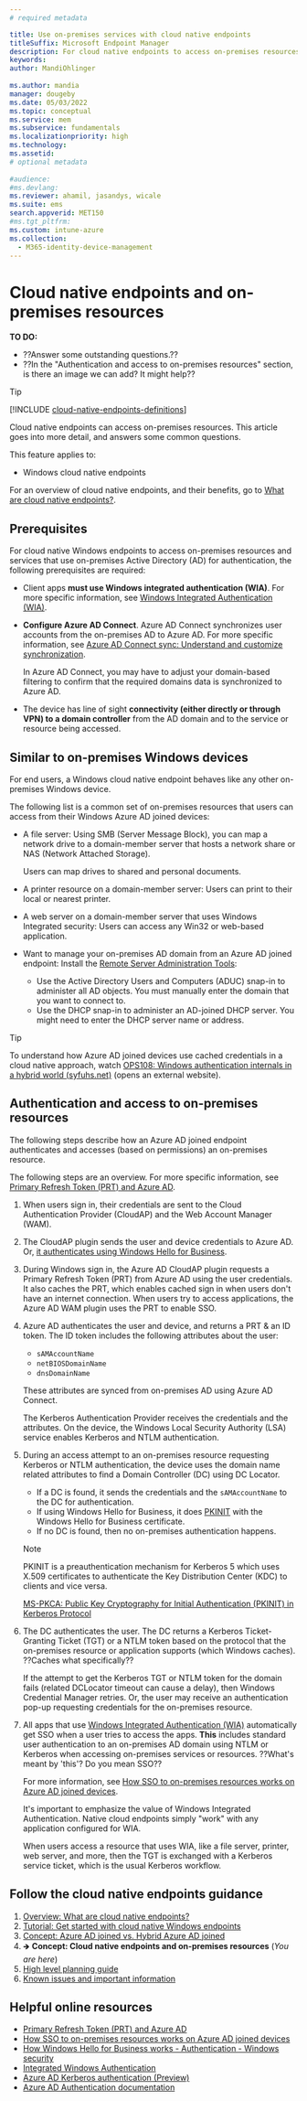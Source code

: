 ```yaml
---
# required metadata

title: Use on-premises services with cloud native endpoints
titleSuffix: Microsoft Endpoint Manager
description: For cloud native endpoints to access on-premises resources, such as file servers, printers, and web servers, use Windows integrated authentication (WIA) and Azure AD Connect.
keywords:
author: MandiOhlinger
  
ms.author: mandia
manager: dougeby
ms.date: 05/03/2022
ms.topic: conceptual
ms.service: mem
ms.subservice: fundamentals
ms.localizationpriority: high
ms.technology:
ms.assetid: 
# optional metadata
 
#audience:
#ms.devlang:
ms.reviewer: ahamil, jasandys, wicale
ms.suite: ems
search.appverid: MET150
#ms.tgt_pltfrm:
ms.custom: intune-azure
ms.collection:
  - M365-identity-device-management
---
```


# Cloud native endpoints and on-premises resources

**TO DO:**

- ??Answer some outstanding questions.??
- ??In the "Authentication and access to on-premises resources" section, is there an image we can add? It might help??

> [!TIP]
> [!INCLUDE [cloud-native-endpoints-definitions](./includes/cloud-native-endpoints-definitions.md)]

Cloud native endpoints can access on-premises resources. This article goes into more detail, and answers some common questions.

This feature applies to:

- Windows cloud native endpoints

For an overview of cloud native endpoints, and their benefits, go to [What are cloud native endpoints?](cloud-native-endpoints-overview.md).

## Prerequisites

For cloud native Windows endpoints to access on-premises resources and services that use on-premises Active Directory (AD) for authentication, the following prerequisites are required:

- Client apps **must use Windows integrated authentication (WIA)**. For more specific information, see [Windows Integrated Authentication (WIA)](/aspnet/web-api/overview/security/integrated-windows-authentication).

- **Configure Azure AD Connect**. Azure AD Connect synchronizes user accounts from the on-premises AD to Azure AD. For more specific information, see [Azure AD Connect sync: Understand and customize synchronization](/azure/active-directory/hybrid/how-to-connect-sync-whatis).

  In Azure AD Connect, you may have to adjust your domain-based filtering to confirm that the required domains data is synchronized to Azure AD.

- The device has line of sight **connectivity (either directly or through VPN) to a domain controller** from the AD domain and to the service or resource being accessed.

## Similar to on-premises Windows devices

For end users, a Windows cloud native endpoint behaves like any other on-premises Windows device. 

The following list is a common set of on-premises resources that users can access from their Windows Azure AD joined devices:

- A file server: Using SMB (Server Message Block), you can map a network drive to a domain-member server that hosts a network share or NAS (Network Attached Storage).

  Users can map drives to shared and personal documents.

- A printer resource on a domain-member server: Users can print to their local or nearest printer.
- A web server on a domain-member server that uses Windows Integrated security: Users can access any Win32 or web-based application.
- Want to manage your on-premises AD domain from an Azure AD joined endpoint: Install the [Remote Server Administration Tools](https://www.microsoft.com/download/details.aspx?id=45520):

  - Use the Active Directory Users and Computers (ADUC) snap-in to administer all AD objects. You must manually enter the domain that you want to connect to.
  - Use the DHCP snap-in to administer an AD-joined DHCP server. You might need to enter the DHCP server name or address.

> [!TIP]
> To understand how Azure AD joined devices use cached credentials in a cloud native approach, watch [OPS108: Windows authentication internals in a hybrid world (syfuhs.net)](https://syfuhs.net/ops108-windows-authentication-internals-in-a-hybrid-world) (opens an external website).

## Authentication and access to on-premises resources

The following steps describe how an Azure AD joined endpoint authenticates and accesses (based on permissions) an on-premises resource.

The following steps are an overview. For more specific information, see [Primary Refresh Token (PRT) and Azure AD](/azure/active-directory/devices/concept-primary-refresh-token).

1. When users sign in, their credentials are sent to the Cloud Authentication Provider (CloudAP) and the Web Account Manager (WAM).

2. The CloudAP plugin sends the user and device credentials to Azure AD. Or, [it authenticates using Windows Hello for Business](/windows/security/identity-protection/hello-for-business/hello-how-it-works-authentication).

3. During Windows sign in, the Azure AD CloudAP plugin requests a Primary Refresh Token (PRT) from Azure AD using the user credentials. It also caches the PRT, which enables cached sign in when users don't have an internet connection. When users try to access applications, the Azure AD WAM plugin uses the PRT to enable SSO.

4. Azure AD authenticates the user and device, and returns a PRT & an ID token. The ID token includes the following attributes about the user:

    - `sAMAccountName`
    - `netBIOSDomainName`
    - `dnsDomainName`

    These attributes are synced from on-premises AD using Azure AD Connect.

    The Kerberos Authentication Provider receives the credentials and the attributes. On the device, the Windows Local Security Authority (LSA) service enables Kerberos and NTLM authentication.

5. During an access attempt to an on-premises resource requesting Kerberos or NTLM authentication, the device uses the domain name related attributes to find a Domain Controller (DC) using DC Locator.

    - If a DC is found, it sends the credentials and the `sAMAccountName` to the DC for authentication.
    - If using Windows Hello for Business, it does [PKINIT](/openspecs/windows_protocols/ms-pkca/d0cf1763-3541-4008-a75f-a577fa5e8c5b) with the Windows Hello for Business certificate.
    - If no DC is found, then no on-premises authentication happens.

    > [!NOTE]
    > PKINIT is a preauthentication mechanism for Kerberos 5 which uses X.509 certificates to authenticate the Key Distribution Center (KDC) to clients and vice versa.
    > 
    > [MS-PKCA: Public Key Cryptography for Initial Authentication (PKINIT) in Kerberos Protocol](/openspecs/windows_protocols/ms-pkca/d0cf1763-3541-4008-a75f-a577fa5e8c5b)

6. The DC authenticates the user. The DC returns a Kerberos Ticket-Granting Ticket (TGT) or a NTLM token based on the protocol that the on-premises resource or application supports (which Windows caches). ??Caches what specifically??

    If the attempt to get the Kerberos TGT or NTLM token for the domain fails (related DCLocator timeout can cause a delay), then Windows Credential Manager retries. Or, the user may receive an authentication pop-up requesting credentials for the on-premises resource.

7. All apps that use [Windows Integrated Authentication (WIA)](/aspnet/web-api/overview/security/integrated-windows-authentication) automatically get SSO when a user tries to access the apps. **This** includes standard user authentication to an on-premises AD domain using NTLM or Kerberos when accessing on-premises services or resources. ??What's meant by 'this'? Do you mean SSO??

    For more information, see [How SSO to on-premises resources works on Azure AD joined devices](/azure/active-directory/devices/azuread-join-sso).

    It's important to emphasize the value of Windows Integrated Authentication. Native cloud endpoints simply "work" with any application configured for WIA.

    When users access a resource that uses WIA, like a file server, printer, web server, and more, then the TGT is exchanged with a Kerberos service ticket, which is the usual Kerberos workflow.

## Follow the cloud native endpoints guidance

1. [Overview: What are cloud native endpoints?](cloud-native-endpoints-overview.md)
2. [Tutorial: Get started with cloud native Windows endpoints](cloud-native-windows-endpoints.md)
3. [Concept: Azure AD joined vs. Hybrid Azure AD joined](azure-ad-joined-hybrid-azure-ad-joined.md)
4. 🡺 **Concept: Cloud native endpoints and on-premises resources** (*You are here*)
5. [High level planning guide](cloud-native-endpoints-planning-guide.md)
6. [Known issues and important information](cloud-native-endpoints-known-issues.md)

## Helpful online resources

- [Primary Refresh Token (PRT) and Azure AD](/azure/active-directory/devices/concept-primary-refresh-token)
- [How SSO to on-premises resources works on Azure AD joined devices](/azure/active-directory/devices/azuread-join-sso)
- [How Windows Hello for Business works - Authentication - Windows security](/windows/security/identity-protection/hello-for-business/hello-how-it-works-authentication)
- [Integrated Windows Authentication](/aspnet/web-api/overview/security/integrated-windows-authentication)
- [Azure AD Kerberos authentication (Preview)](/azure/active-directory/authentication/how-to-authentication-kerberos)
- [Azure AD Authentication documentation](/azure/active-directory/authentication/)

